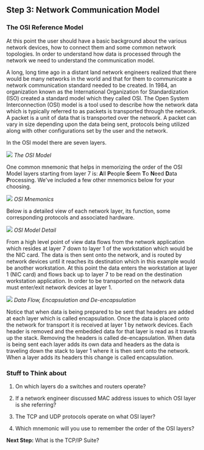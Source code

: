 
## Step 3: Network Communication Model

### The OSI Reference Model

At this point the user should have a basic background about the various network devices, how to connect them and some common network topologies.  In order to understand how data is processed through the network we need to understand the communication model.

A long, long time ago in a distant land network engineers realized that there would be many networks in the world and that for them to communicate a network communication standard needed to be created.  In 1984, an organization known as the International Organization for Standardization (ISO) created a standard model which they called OSI.  The Open System Interconnection (OSI) model is a tool used to describe how the network data which is typically referred to as packets is transported through the network.  A packet is a unit of data that is transported over the network.  A packet can vary in size depending upon the data being sent, protocols being utilized along with other configurations set by the user and the network.

In the OSI model there are seven layers.  

![](/posts/files/networking-102/assets/images/osi.png)
*The OSI Model*


One common mnemonic that helps in memorizing the order of the OSI Model layers starting from layer 7 is: **A**ll **P**eople **S**eem **T**o **N**eed **D**ata **P**rocessing.  We've included a few other mnemonics below for your choosing.

![](/posts/files/networking-102/assets/images/osi3.png)
*OSI Mnemonics*

Below is a detailed view of each network layer, its function, some corresponding protocols and associated hardware.

![](/posts/files/networking-102/assets/images/osi2.png)
*OSI Model Detail*

From a high level point of view data flows from the network application which resides at layer 7 down to layer 1 of the workstation which would be the NIC card. The data is then sent onto the network, and is routed by network devices until it reaches its destination which in this example would be another workstation.  At this point the data enters the workstation at layer 1 (NIC card) and flows back up to layer 7 to be read on the destination workstation application.  In order to be transported on the network data must enter/exit network devices at layer 1.

![](/posts/files/networking-102/assets/images/encapsulation.png)
*Data Flow, Encapsulation and De-encapsulation*

Notice that when data is being prepared to be sent that headers are added at each layer which is called encapsulation.  Once the data is placed onto the network for transport it is received at layer 1 by network devices.  Each header is removed and the embedded data for that layer is read as it travels up the stack.  Removing the headers is called de-encapsulation.  When data is being sent each layer adds its own data and headers as the data is traveling down the stack to layer 1 where it is then sent onto the network.  When a layer adds its headers this change is called encapsulation.



### Stuff to Think about
1. On which layers do a switches and routers operate?

2. If a network engineer discussed MAC address issues to which OSI layer is she referring?

3. The TCP and UDP protocols operate on what OSI layer?

4. Which mnemonic will you use to remember the order of the OSI layers?

**Next Step:**  What is the TCP/IP Suite?
